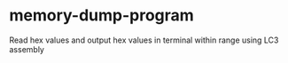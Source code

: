 # memory-dump-program
Read hex values and output hex values in terminal within range using LC3 assembly
